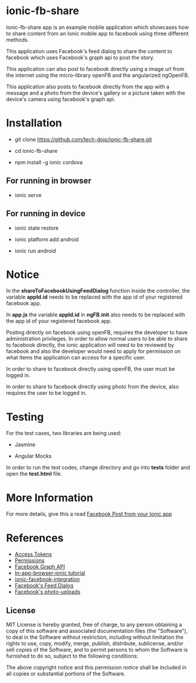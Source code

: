 # ionic-fb-share

Ionic-fb-share app is an example mobile application which showcases how to share content from an Ionic mobile app to facebook using three different methods.

This application uses Facebook's feed dialog to share the content to facebook which uses Facebook's graph api to post the story.

This application can also post to facebook directly using a image url from the internet using the micro-library openFB and the angularized ngOpenFB.

This application also posts to facebook directly from the app with a message and a photo from the device's gallery or a picture taken with the device's camera using facebook's graph api.

# Installation

 * git clone https://github.com/tech-dojo/ionic-fb-share.git

 * cd ionic-fb-share

 * npm install -g ionic cordova
 
## For running in browser
 
 * ionic serve
 
## For running in device
 
 * ionic state restore

 * ionic platform add android

 * ionic run android

# Notice

In the **shareToFacebookUsingFeedDialog** function inside the controller, the variable **appId.id** needs to be replaced with the app id of your registered facebook app.

In **app.js** the variable **appId.id** in **ngFB.init** also needs to be replaced with the app id of your registered facebook app.

Posting directly on facebook using openFB, requires the developer to have administration privileges. In order to allow normal users to be able to share to facebook directly, the ionic application will need to be reviewed by facebook and also the developer would need to apply for permission on what items the application can access for a specific user.

In order to share to facebook directly using openFB, the user must be logged in.

In order to share to facebook directly using photo from the device, also requires the user to be logged in.

# Testing

For the test cases, two libraries are being used:

 * Jasmine
 
 * Angular Mocks 
 
In order to run the test codes, change directory and go into **tests** folder and open the **test.html** file.

# More Information

For more details, give this a read [Facebook Post from your Ionic app](http://www.tech-dojo.org/#!/articles/57853a04807641065c2f74ed)

# References

 * [Access Tokens](https://developers.facebook.com/docs/facebook-login/access-tokens/)
 * [Permissions](https://developers.facebook.com/docs/facebook-login/permissions/)
 * [Facebook Graph API](https://developers.facebook.com/docs/graph-api/reference/)
 * [In-app-browser-ionic tutorial](http://sourcefreeze.com/cordova-inappbrowser-plugin-example-using-ionic-framework/)
 * [ionic-facebook-integration](https://ccoenraets.github.io/ionic-tutorial/ionic-facebook-integration.html)
 * [Facebook's Feed Dialog](https://developers.facebook.com/docs/sharing/reference/feed-dialog)
 * [Facebook's photo-uploads](https://developers.facebook.com/docs/graph-api/photo-uploads)

## License

MIT License is hereby granted, free of charge, to any person obtaining
a copy of this software and associated documentation files (the
"Software"), to deal in the Software without restriction, including
without limitation the rights to use, copy, modify, merge, publish,
distribute, sublicense, and/or sell copies of the Software, and to
permit persons to whom the Software is furnished to do so, subject to
the following conditions:

The above copyright notice and this permission notice shall be
included in all copies or substantial portions of the Software.

